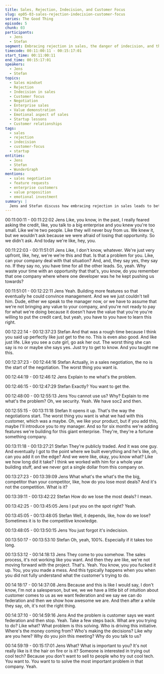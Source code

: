 ```yaml
---
title: Sales, Rejection, Indecision, and Customer Focus
slug: ep05-03-sales-rejection-indecision-customer-focus
series: The Good Thing
episode: 5
chunk: 03
participants:
  - Jens
  - Stefan
segment: Embracing rejection in sales, the danger of indecision, and the importance of customer focus
timecode: 00:11:00:11 - 00:15:17:01
start_time: 00:11:00:11
end_time: 00:15:17:01
speakers:
  - Jens
  - Stefan
topics:
  - Sales mindset
  - Rejection
  - Indecision in sales
  - Customer focus
  - Negotiation
  - Enterprise sales
  - Value demonstration
  - Emotional aspect of sales
  - Startup lessons
  - Customer relationships
tags:
  - sales
  - rejection
  - indecision
  - customer-focus
  - startup
entities:
  - Jens
  - Stefan
  - WunderGraph
mentions:
  - sales negotiation
  - feature requests
  - enterprise customers
  - value proposition
  - emotional investment
summary: |
  Jens and Stefan discuss how embracing rejection in sales leads to better outcomes, the danger of indecision and endless "maybes," and why focusing on customer value is critical. They share stories about negotiation, enterprise sales, and the emotional aspects of bringing products into organizations.
---
```


00:11:00:11 - 00:11:22:02
Jens
Like, you know, in the past, I really feared asking the credit, like, you talk to a big enterprise and
you knew you're too small. Like we're two people. Like they will never buy from us. We knew it,
but we wouldn't ask because we were afraid of losing that opportunity. So we didn't ask. And
today we're like, hey, you.

00:11:22:03 - 00:11:51:01
Jens
Like, I don't know, whatever. We're just very upfront, like, hey, we're we're this and that. Is that a
problem for you. Like, can your company deal with that situation? And, and, they say yes, they
say no. If they say no, you have time for all the other leads. So, yeah. Why waste your time with
an opportunity that that's, you know, do you remember that one company where where one
developer was he he kept pushing us towards?

00:11:51:01 - 00:12:22:11
Jens
Yeah. Building more features so that eventually he could convince management. And we we just
couldn't tell him. Dude, either we speak to the manager now, or we have to assume that we're
not bringing any value to your company, and you're not ready to pay for what we're doing
because it doesn't have the value that you're you're willing to put the credit card, but yeah, you
have to you have to learn this right.

00:12:22:14 - 00:12:37:23
Stefan
And that was a rough time because I think you said up perfectly like just get to the no. This is
even also good. And like just life. Like you see a cute girl, go ask her out. The worst thing she
can say is no or maybe she says yes. Just try to get to know. And you taught me this.

00:12:37:23 - 00:12:44:16
Stefan
Actually, in a sales negotiation, the no is the start of the negotiation. The worst thing you want is.

00:12:44:19 - 00:12:46:12
Jens
Explain to me what's the problem.

00:12:46:15 - 00:12:47:29
Stefan
Exactly? You want to get the.

00:12:48:00 - 00:12:55:13
Jens
You cannot use us? Why? Explain to me what's the problem? Oh, we security. Yeah. We have
soc2 and then.

00:12:55:15 - 00:13:11:18
Stefan
It opens it up. That's the way the negotiations start. The worst thing you want is what we had
with this customer, which was a maybe. Oh, we like your product, but if you add this, maybe I'll
introduce you to my manager. And so for six months we're adding features we're building for this
giant enterprise. They're, they're a fortune something company.

00:13:11:18 - 00:13:27:21
Stefan
They're publicly traded. And it was one guy. And eventually I got to the point where we built
everything and he's like, oh, can you add it on the edge? And we were like, okay, you know
what? Like we how long did it take? I think we worked with him for a whole year building stuff,
and we never got a single dollar from this company on.

00:13:27:23 - 00:13:39:09
Jens
What what's the what's the the big, competitor than your competitor, like, how do you lose most
deals? And it's not the competition. What is it?

00:13:39:11 - 00:13:42:22
Stefan
How do we lose the most deals? I mean.

00:13:42:25 - 00:13:45:05
Jens
I put you on the spot right? Yeah.

00:13:45:05 - 00:13:48:05
Stefan
Well, it depends, like, how do we lose? Sometimes it is to the competitive knowledge.

00:13:48:05 - 00:13:50:15
Jens
You just forgot it's indecision.

00:13:50:17 - 00:13:53:10
Stefan
Oh, yeah, 100%. Especially if it takes too long.

00:13:53:12 - 00:14:18:13
Jens
They come to you somehow. The sales process, it's not working like you want. And then they
are like, we're not moving forward with the project. That's. Yeah. You know, you you fucked it up.
You, you you made a mess. And this typically happens when you when you did not fully
understand what the customer's trying to do.

00:14:18:17 - 00:14:37:08
Jens
Because and this is like I would say, I don't know, I'm not a salesperson, but we, we we have a
little bit of intuition about customer comes to us as we want federation and we say we can do
federation and then we show how awesome we are. And then after a while they say, oh, it's not
the right thing.

00:14:37:10 - 00:14:59:16
Jens
And the problem is customer says we want federation and then stop. Yeah. Take a few steps
back. What are you trying to do? Like what? What problem is this solving. Who is driving this
initiative. Where's the money coming from? Who's making the decisions? Like why are you
here? Why do you join this meeting? Why do you talk to us?

00:14:59:19 - 00:15:17:01
Jens
What? What is important to you? It's not really like is it the hair on fire or is it? Someone is
interested in trying out cool tech? Because you don't want to sell to people who try out cool
tech. You want to. You want to to solve the most important problem in that company. Yeah.
